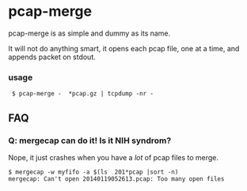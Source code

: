 pcap-merge
==========

pcap-merge is as simple and dummy as its name.

It will not do anything smart, it opens each pcap file, one at a time, and appends packet on stdout.

### usage


     $ pcap-merge -  *pcap.gz | tcpdump -nr -

## FAQ

### Q: mergecap can do it! Is it NIH syndrom?

Nope, it just crashes when you have a *lot* of pcap files to merge.

```
$ mergecap -w myfifo -a $(ls  201*pcap |sort -n)
mergecap: Can't open 20140119052613.pcap: Too many open files
```

